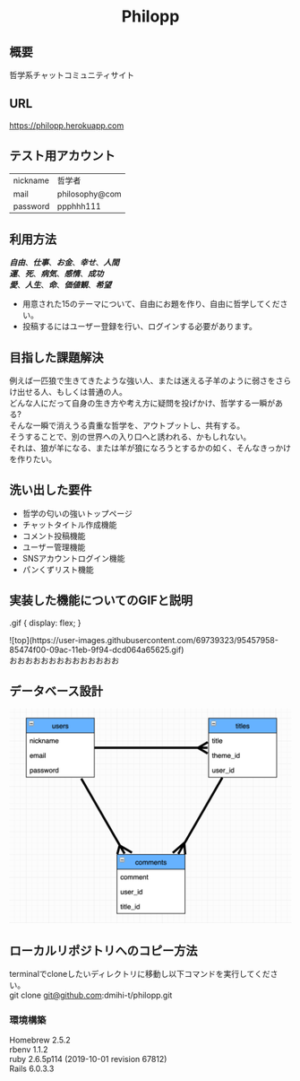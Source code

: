 <h1 align="center">
Philopp
</h1>

## 概要

哲学系チャットコミュニティサイト

## URL
https://philopp.herokuapp.com

## テスト用アカウント

|               |                |
| ------------- | -------------- |
| nickname      | 哲学者          |
| mail          | philosophy@com |
| password      | ppphhh111      |

## 利用方法

_**自由**_、_**仕事**_、_**お金**_、_**幸せ**_、_**人間**_<br>
_**運**_、_**死**_、_**病気**_、_**感情**_、_**成功**_<br>
_**愛**_、_**人生**_、_**命**_、_**価値観**_、_**希望**_<br>
- 用意された15のテーマについて、自由にお題を作り、自由に哲学してください。
- 投稿するにはユーザー登録を行い、ログインする必要があります。


## 目指した課題解決

例えば一匹狼で生きてきたような強い人、または迷える子羊のように弱さをさらけ出せる人、もしくは普通の人。<br>
どんな人にだって自身の生き方や考え方に疑問を投げかけ、哲学する一瞬がある?<br>
そんな一瞬で消えうる貴重な哲学を、アウトプットし、共有する。<br>
そうすることで、別の世界への入り口へと誘われる、かもしれない。<br>
それは、狼が羊になる、または羊が狼になろうとするかの如く、そんなきっかけを作りたい。<br>

## 洗い出した要件

- 哲学の匂いの強いトップページ
- チャットタイトル作成機能
- コメント投稿機能
- ユーザー管理機能
- SNSアカウントログイン機能
- パンくずリスト機能

## 実装した機能についてのGIFと説明

.gif {
    display: flex;
}

<div class="gif">
<div>
![top](https://user-images.githubusercontent.com/69739323/95457958-85474f00-09ac-11eb-9f94-dcd064a65625.gif)
</div>
<div>おおおおおおおおおおおおおお</div>
</div>

## データベース設計

<img src="app/assets/images/er.png" width="600">

## ローカルリポジトリへのコピー方法

terminalでcloneしたいディレクトリに移動し以下コマンドを実行してください。  
git clone git@github.com:dmihi-t/philopp.git

### 環境構築
Homebrew 2.5.2  
rbenv 1.1.2  
ruby 2.6.5p114 (2019-10-01 revision 67812)  
Rails 6.0.3.3  
